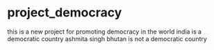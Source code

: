 # project_democracy
this is a new project for promoting democracy in the world
india is a democratic country 
ashmita singh
bhutan is not a democratic country
